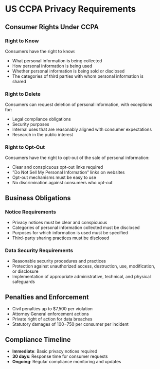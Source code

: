 # US CCPA Privacy Requirements

## Consumer Rights Under CCPA

### Right to Know
Consumers have the right to know:
- What personal information is being collected
- How personal information is being used
- Whether personal information is being sold or disclosed
- The categories of third parties with whom personal information is shared

### Right to Delete
Consumers can request deletion of personal information, with exceptions for:
- Legal compliance obligations
- Security purposes
- Internal uses that are reasonably aligned with consumer expectations
- Research in the public interest

### Right to Opt-Out
Consumers have the right to opt-out of the sale of personal information:
- Clear and conspicuous opt-out links required
- "Do Not Sell My Personal Information" links on websites
- Opt-out mechanisms must be easy to use
- No discrimination against consumers who opt-out

## Business Obligations

### Notice Requirements
- Privacy notices must be clear and conspicuous
- Categories of personal information collected must be disclosed
- Purposes for which information is used must be specified
- Third-party sharing practices must be disclosed

### Data Security Requirements
- Reasonable security procedures and practices
- Protection against unauthorized access, destruction, use, modification, or disclosure
- Implementation of appropriate administrative, technical, and physical safeguards

## Penalties and Enforcement
- Civil penalties up to $7,500 per violation
- Attorney General enforcement actions
- Private right of action for data breaches
- Statutory damages of $100-$750 per consumer per incident

## Compliance Timeline
- **Immediate**: Basic privacy notices required
- **30 days**: Response time for consumer requests
- **Ongoing**: Regular compliance monitoring and updates
